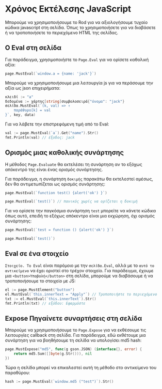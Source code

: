 # Χρόνος Εκτέλεσης JavaScript

Μπορούμε να χρησιμοποιήσουμε το Rod για να αξιολογήσουμε τυχαίο κώδικα javascript στη σελίδα. Όπως το χρησιμοποιήσετε για να διαβάσετε ή να τροποποιήσετε το περιεχόμενο HTML της σελίδας.

## Ο Eval στη σελίδα

Για παράδειγμα, χρησιμοποιήστε το `Page.Eval` για να ορίσετε καθολική αξία:

```go
page.MustEval(`window.a = {name: 'jack'}`)
```

Μπορούμε να χρησιμοποιήσουμε μια λειτουργία js για να περάσουμε την αξία ως json επιχειρήματα:

```go
κλειδί := "a"
δεδομένα := χάρτης[string]συμβολοσειρά{"όνομα": "jack"}
σελίδα.MustEval(`(k, val) => ↑
    παράθυρο[k] = val
}`, key, data)
```

Για να λάβετε την επιστρεφόμενη τιμή από το Eval:

```go
val := page.MustEval(`a`).Get("name").Str()
fmt.Println(val) // έξοδος: jack
```

## Ορισμός μιας καθολικής συνάρτησης

Η μέθοδος `Page.Evaluate` θα εκτελέσει τη συνάρτηση αν το εξόχως απόκεντρό της είναι ένας ορισμός συνάρτησης.

Για παράδειγμα, η συνάρτηση `δοκιμής` παρακάτω θα εκτελεστεί αμέσως, δεν θα αντιμετωπίζεται ως ορισμός συνάρτησης:

```go
page.MustEval(`function test() {alert('ok') }`)

page.MustEval(`test()`) // πανικός χωρίς να ορίζεται η δοκιμή
```

Για να ορίσετε την παγκόσμια συνάρτηση `test` μπορείτε να κάνετε κώδικα όπως αυτό, επειδή το εξόχως απόκεντρο είναι μια εκχώρηση, όχι ορισμός συνάρτησης:

```go
page.MustEval(`test = function () {alert('ok') }`)

page.MustEval(`test()`)
```

## Eval σε ένα στοιχείο

`Στοιχείο. Το Eval` είναι παρόμοιο με την `σελίδα.Eval`, αλλά με το `αυτό το αντικείμενο` να έχει οριστεί στο τρέχον στοιχείο. Για παράδειγμα, έχουμε μια `<button>Υποβολή</button>` στη σελίδα, μπορούμε να διαβάσουμε ή να τροποποιήσουμε το στοιχείο με JS:

```go
el := page.MustElement("button")
el.MustEval(`this.innerText = "Apply"`) // Τροποποιήστε το περιεχόμενο
txt := el.MustEval(`this.innerText`).Str()
fmt.Println(txt) // εξόδου: Εφαρμόστε
```

## Expose Πηγαίνετε συναρτήσεις στη σελίδα

Μπορούμε να χρησιμοποιήσουμε το `Page.Expose` για να εκθέσουμε τις λειτουργίες callback στη σελίδα. Για παράδειγμα, εδώ εκθέτουμε μια συνάρτηση για να βοηθήσουμε τη σελίδα να υπολογίσει md5 hash:

```go
page.MustExpose("md5", func(g gson.JSON) (interface{}, error) {
    return md5.Sum([]byte(g.Str())), nil
})
```

Τώρα η σελίδα μπορεί να επικαλεστεί αυτή τη μέθοδο στο αντικείμενο του παραθύρου:

```go
hash := page.MustEval(`window.md5 ("test")`).Str()
```

